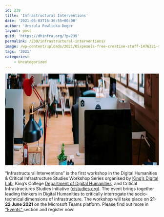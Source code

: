 ```yaml
---
id: 239
title: 'Infrastructural Interventions'
date: '2021-05-03T16:36:55+00:00'
author: 'Urszula Pawlicka-Deger'
layout: post
guid: 'https://dhinfra.org/?p=239'
permalink: /239/infrastructural-interventions/
image: /wp-content/uploads/2021/05/pexels-free-creative-stuff-1476321-scaled.jpg
tags: '2021'
categories:
    - Uncategorized
---
```


<img src="/wp-content/2021/246.jpg"  width="700" height="300">

“Infrastructural Interventions” is the first workshop in the Digital Humanities &amp; Critical Infrastructure Studies Workshop Series organised by [King’s Digital Lab](https://kdl.kcl.ac.uk), King’s College [Department of Digital Humanities](https://www.kcl.ac.uk/ddh), and Critical Infrastructures Studies Initiative ([cistudies.org](https://cistudies.org/)). The event brings together leading thinkers in Digital Humanities to critically interrogate the socio-technical dimensions of infrastructure. The workshop will take place on **21-22 June 2021** on the Microsoft Teams platform. Please find out more in [“Events” ](https://dhinfra.org/events/)section and register now!